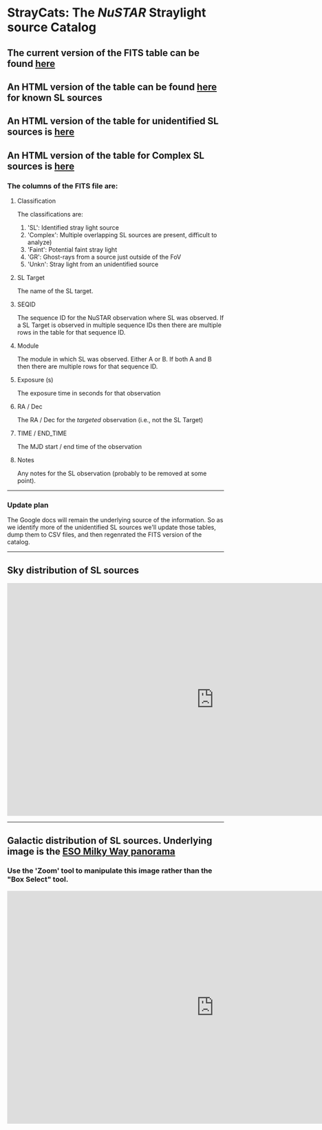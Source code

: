 # StrayCats: The *NuSTAR* Straylight source Catalog

## The current version of the FITS table can be found [here](tables/straycats.fits)

## An HTML version of the table can be found [here](tables/straycats_table) for known SL sources

## An HTML version of the table for unidentified SL sources is [here](tables/straycats_table_unknowns)

## An HTML version of the table for Complex SL sources is [here](tables/straycats_table_complex)


### The columns of the FITS file are:

1. Classification

   The classifications are:
   1. 'SL': Identified stray light source
   2. 'Complex': Multiple overlapping SL sources are present, difficult to analyze)
   3. 'Faint': Potential faint stray light
   4. 'GR': Ghost-rays from a source just outside of the FoV
   5. 'Unkn': Stray light from an unidentified source
  
2. SL Target

    The name of the SL target.

3. SEQID

    The sequence ID for the NuSTAR observation where SL was observed. If a SL Target is observed in multiple sequence IDs then there are multiple rows in the table for that sequence ID.

4. Module

    The module in which SL was observed. Either A or B. If both A and B then there are multiple rows for that sequence ID.

5. Exposure (s)

    The exposure time in seconds for that observation

6. RA / Dec

    The RA / Dec for the *targeted* observation (i.e., not the SL Target)

7. TIME / END_TIME

    The MJD start / end time of the observation

8. Notes

    Any notes for the SL observation (probably to be removed at some point).

--- 

### Update plan

The Google docs will remain the underlying source of the information. So as we identify more of the unidentified SL sources we'll update those tables, dump them to CSV files, and then regenrated the FITS version of the catalog.

--- 

## Sky distribution of SL sources

<iframe id="igraph" scrolling="no" style="border:none;" seamless="seamless" src="https://bwgref.github.io/straycats/plotly_figs/straycat_radec.html" height="540" width="960"></iframe>

--- 

## Galactic distribution of SL sources. Underlying image is the [ESO Milky Way panorama](https://www.eso.org/public/images/eso0932a/)
### Use the 'Zoom' tool to manipulate this image rather than the "Box Select" tool.
<iframe id="igraph" scrolling="no" style="border:none;" seamless="seamless" src="https://bwgref.github.io/straycats/plotly_figs/galaxy_overlay.html" height="540"  width="960"></iframe>

